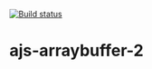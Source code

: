 [![Build status](https://ci.appveyor.com/api/projects/status/8r8grie72anfrsls?svg=true)](https://ci.appveyor.com/project/qvvverty/ajs-arraybuffer-2)
# ajs-arraybuffer-2
